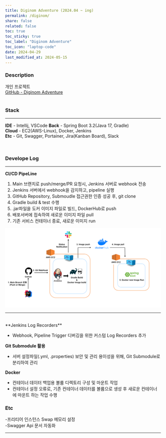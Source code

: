 ```yaml
---
title: Diginom Adventure (2024.04 ~ ing)
permalink: /diginom/
share: false
related: false
toc: true
toc_sticky: true
toc_label: "Diginom Adventure"
toc_icon: "laptop-code"
date: 2024-04-29
last_modified_at: 2024-05-15
---
```


### Description

개인 프로젝트  
[GitHub - Diginom Adventure](https://github.com/one-zeze/Diginom-Adventure)  
<br>

<!-- 일정관리/스터디 플랫폼(웹).
자신이 어떠한 목표를 도달하기 위해 진행했던 모든 과정들을 시각화하고, 시각화된 db들이 포트폴리오로처럼 구축되고 커스텀할 수 있는, 과정 + 결과로 나를 증명할 수 있는 서비스를 목표로 합니다.
<br> -->

### Stack

---

**IDE** - Intellij, VSCode
**Back** - Spring Boot 3.2(Java 17, Gradle)  
**Cloud** - EC2(AWS-Linux), Docker, Jenkins  
**Etc** - Git, Swagger, Portainer, Jira(Kanban Board), Slack

<!-- **Front** - React, TypeScript, Recoil   -->
<br>

### Develope Log

---

**CI/CD PipeLine**

1. Main 브랜치로 push/merge/PR 요청시, Jenkins 서버로 webhook 전송
2. Jenkins 서버에서 webhook을 감지하고, pipeline 실행
3. GitHub Repository, Submoudle 접근권한 인증 성공 후, git clone
4. Gradle build & test 수행
5. .jar파일을 도커 이미지 파일로 빌드, DockerHub로 push
6. 배포서버에 접속하여 새로운 이미지 파일 pull
7. 기존 서비스 컨테이너 종료, 새로운 이미지 run

<!-- - Jenkins Credentials로 (Repository, spring 서버 등)외부 서비스 접근시 인증 처리 -->

![architecture](/assets/img/pipeline.png)

---

<br>
**Jenkins Log Recorders**

- Webhook, Pipeline Trigger 디버깅을 위한 커스텀 Log Recorders 추가

**Git Submodule 활용**

- 서버 설정파일(.yml, .properties) 보안 및 관리 용이성을 위해, Git Submodule로 분리하여 관리

**Docker**

- 컨테이너 데이터 백업용 볼륨 디렉토리 구성 및 마운트 작업
- 컨테이너 설정 오류로, 기존 컨테이너 데이터를 볼륨으로 생성 후 새로운 컨테이너에 마운트 하는 작업 수행

### Etc

-프리티어 인스턴스 Swap 메모리 설정  
-Swagger Api 문서 자동화

---
